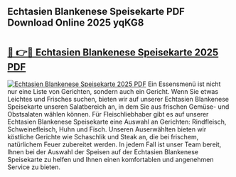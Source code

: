 ## Echtasien Blankenese Speisekarte PDF Download Online 2025 yqKG8

# <h2><a href="http://gc89ork.nevu.top/?p=Echtasien+Blankenese+Speisekarte">🔗 👉🔴 Echtasien Blankenese Speisekarte 2025 PDF</a></h2>

[![Echtasien Blankenese Speisekarte 2025 PDF](https://i.imgur.com/dBaPXMq.png)](http://gc89ork.nevu.top/?p=Echtasien+Blankenese+Speisekarte)
Ein Essensmenü ist nicht nur eine Liste von Gerichten, sondern auch ein Gericht. Wenn Sie etwas Leichtes und Frisches suchen, bieten wir auf unserer Echtasien Blankenese Speisekarte unseren Salatbereich an, in dem Sie aus frischen Gemüse- und Obstsalaten wählen können. Für Fleischliebhaber gibt es auf unserer Echtasien Blankenese Speisekarte eine Auswahl an Gerichten: Rindfleisch, Schweinefleisch, Huhn und Fisch. Unseren Auserwählten bieten wir köstliche Gerichte wie Schaschlik und Steak an, die bei frischem, natürlichem Feuer zubereitet werden. In jedem Fall ist unser Team bereit, Ihnen bei der Auswahl der Speisen auf der Echtasien Blankenese Speisekarte zu helfen und Ihnen einen komfortablen und angenehmen Service zu bieten.
